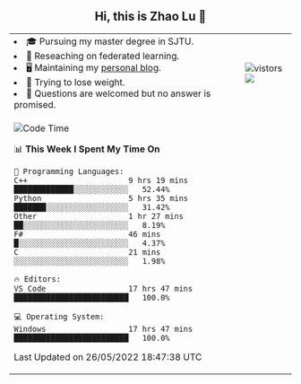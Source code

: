 <h2 align="center"> Hi, this is Zhao Lu 👋</h2>

<table style="overflow:hidden;">
    <tr> 
        <td>
            <li>🎓 Pursuing my master degree in SJTU.</li>
            <li>🌱 Reseaching on federated learning.</li>
            <li>🖥️ Maintaining my <a href="https://ifarewell.xyz">personal blog</a>.</li>
            <li>💪 Trying to lose weight.</li>
            <li>💬 Questions are welcomed but no answer is promised.</li> 
        </td>
        <td>
            <img src="https://visitor-badge.glitch.me/badge?page_id=ifarewell" alt="vistors" />
        <br>
          <img src="https://github-readme-stats.vercel.app/api?username=ifarewell&theme=graywhite&hide=prs,contribs&show_icons=true&hide_border=true&icon_color=CE1D2D&text_color=718096&bg_color=ffffff&hide_title=true" />
        </td>
    </tr>
    <tr>
        <td colspan="2">
            
<!--START_SECTION:waka-->
![Code Time](http://img.shields.io/badge/Code%20Time-164%20hrs%2050%20mins-blue)

📊 **This Week I Spent My Time On** 

```text
💬 Programming Languages: 
C++                      9 hrs 19 mins       █████████████░░░░░░░░░░░░   52.44% 
Python                   5 hrs 35 mins       ███████░░░░░░░░░░░░░░░░░░   31.42% 
Other                    1 hr 27 mins        ██░░░░░░░░░░░░░░░░░░░░░░░   8.19% 
F#                       46 mins             █░░░░░░░░░░░░░░░░░░░░░░░░   4.37% 
C                        21 mins             ░░░░░░░░░░░░░░░░░░░░░░░░░   1.98%

🔥 Editors: 
VS Code                  17 hrs 47 mins      █████████████████████████   100.0%

💻 Operating System: 
Windows                  17 hrs 47 mins      █████████████████████████   100.0%

```


 Last Updated on 26/05/2022 18:47:38 UTC
<!--END_SECTION:waka-->
            
</td></tr>
</table>

